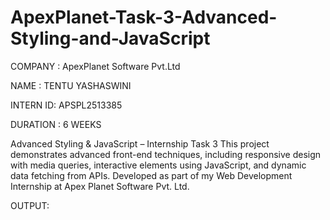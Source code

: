 # ApexPlanet-Task-3-Advanced-Styling-and-JavaScript

COMPANY : ApexPlanet Software Pvt.Ltd

NAME : TENTU YASHASWINI

INTERN ID: APSPL2513385

DURATION : 6 WEEKS

Advanced Styling & JavaScript – Internship Task 3
This project demonstrates advanced front-end techniques, including responsive design with media queries, interactive elements using JavaScript, and dynamic data fetching from APIs. Developed as part of my Web Development Internship at Apex Planet Software Pvt. Ltd.

OUTPUT:
